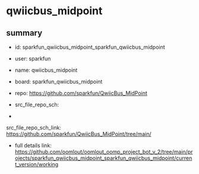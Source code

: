 # qwiicbus_midpoint
 
## summary 
* id: sparkfun_qwiicbus_midpoint_sparkfun_qwiicbus_midpoint
* user: sparkfun
* name: qwiicbus_midpoint
* board: sparkfun_qwiicbus_midpoint
* repo: https://github.com/sparkfun/QwiicBus_MidPoint



* src_file_repo_sch: 
*
 src_file_repo_sch_link: https://github.com/sparkfun/QwiicBus_MidPoint/tree/main/
* full details link: https://github.com/oomlout/oomlout_oomp_project_bot_v_2/tree/main/projects/sparkfun_qwiicbus_midpoint_sparkfun_qwiicbus_midpoint/current_version/working  






